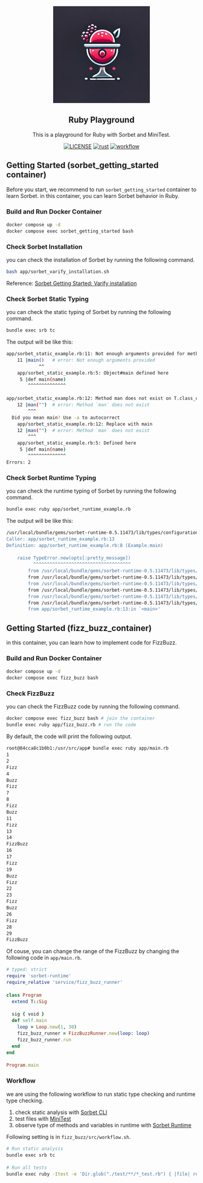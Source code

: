 <div align="center">
  <a href="https://github.com/shunsock/ruby_playground" style="border-radius:5%">
    <img alt="ruby sorbet" src="image/ruby_sorbet.jpg">
  </a>
</div>

## <div align="center"> Ruby Playground </div>

<p align="center">
    This is a playground for Ruby with Sorbet and MiniTest.
</p>

<p align="center">
  <a href="./LICENSE">
    <img alt="LICENSE" src="https://img.shields.io/badge/license-MIT-blue.svg?maxAge=43200"></a>
  <a href="https://www.rust-lang.org/">
    <img alt="rust" src="https://img.shields.io/badge/logo-ruby-red?logo=ruby"></a>
  <a href="https://github.com/shunsock/ruby_playground/actions/workflows/fizz_buzz.yml">
    <img alt="workflow" src="https://github.com/shunsock/ruby_playground/actions/workflows/fizz_buzz.yml/badge.svg"></a>
</p>

## Getting Started (sorbet_getting_started container)
Before you start, we recommend to run `sorbet_getting_started` container to learn Sorbet.
in this container, you can learn Sorbet behavior in Ruby.

### Build and Run Docker Container
```bash
docker compose up -d
docker compose exec sorbet_getting_started bash
```

### Check Sorbet Installation
you can check the installation of Sorbet by running the following command.
```bash
bash app/sorbet_varify_installation.sh
```
Reference: [Sorbet Getting Started: Varify installation](https://sorbet.org/docs/adopting#verify-installation)

### Check Sorbet Static Typing
you can check the static typing of Sorbet by running the following command.
```bash
bundle exec srb tc
```

The output will be like this:
```bash
app/sorbet_static_example.rb:11: Not enough arguments provided for method Object#main. Expected: 1, got: 0 https://srb.help/7004
    11 |main()   # error: Not enough arguments provided
            ^^
    app/sorbet_static_example.rb:5: Object#main defined here
     5 |def main(name)
        ^^^^^^^^^^^^^^

app/sorbet_static_example.rb:12: Method man does not exist on T.class_of(<root>) https://srb.help/7003
    12 |man("")  # error: Method `man` does not exist
        ^^^
  Did you mean main? Use -a to autocorrect
    app/sorbet_static_example.rb:12: Replace with main
    12 |man("")  # error: Method `man` does not exist
        ^^^
    app/sorbet_static_example.rb:5: Defined here
     5 |def main(name)
        ^^^^^^^^^^^^^^
Errors: 2
```

### Check Sorbet Runtime Typing
you can check the runtime typing of Sorbet by running the following command.
```bash
bundle exec ruby app/sorbet_runtime_example.rb
```

The output will be like this:
```bash
/usr/local/bundle/gems/sorbet-runtime-0.5.11473/lib/types/configuration.rb:296:in `call_validation_error_handler_default': Parameter 'x': Expected type Integer, got type Array with value [] (TypeError)
Caller: app/sorbet_runtime_example.rb:13
Definition: app/sorbet_runtime_example.rb:8 (Example.main)

    raise TypeError.new(opts[:pretty_message])
          ^^^^^^^^^^^^^^^^^^^^^^^^^^^^^^^^^^^^
        from /usr/local/bundle/gems/sorbet-runtime-0.5.11473/lib/types/configuration.rb:303:in `call_validation_error_handler'
        from /usr/local/bundle/gems/sorbet-runtime-0.5.11473/lib/types/private/methods/call_validation.rb:310:in `report_error'
        from /usr/local/bundle/gems/sorbet-runtime-0.5.11473/lib/types/private/methods/call_validation.rb:218:in `block in validate_call'
        from /usr/local/bundle/gems/sorbet-runtime-0.5.11473/lib/types/private/methods/signature.rb:213:in `each_args_value_type'
        from /usr/local/bundle/gems/sorbet-runtime-0.5.11473/lib/types/private/methods/call_validation.rb:215:in `validate_call'
        from /usr/local/bundle/gems/sorbet-runtime-0.5.11473/lib/types/private/methods/_methods.rb:277:in `block in _on_method_added'
        from app/sorbet_runtime_example.rb:13:in `<main>'
```

## Getting Started (fizz_buzz_container)
in this container, you can learn how to implement code for FizzBuzz.

### Build and Run Docker Container
```bash
docker compose up -d
docker compose exec fizz_buzz bash
```

### Check FizzBuzz
you can check the FizzBuzz code by running the following command.

```bash
docker compose exec fizz_buzz bash # join the container
bundle exec ruby app/fizz_buzz.rb # run the code
```

By default, the code will print the following output.
```bash
root@84cca8c1b0b1:/usr/src/app# bundle exec ruby app/main.rb
1
2
Fizz
4
Buzz
Fizz
7
8
Fizz
Buzz
11
Fizz
13
14
FizzBuzz
16
17
Fizz
19
Buzz
Fizz
22
23
Fizz
Buzz
26
Fizz
28
29
FizzBuzz
```

Of couse, you can change the range of the FizzBuzz by changing the following code in `app/main.rb`.

```ruby
# typed: strict
require 'sorbet-runtime'
require_relative 'service/fizz_buzz_runner'

class Program
  extend T::Sig

  sig { void }
  def self.main
    loop = Loop.new(1, 30)
    fizz_buzz_runner = FizzBuzzRunner.new(loop: loop)
    fizz_buzz_runner.run
  end
end

Program.main
```

### Workflow
we are using the following workflow to run static type checking and runtime type checking.

1. check static analysis with [Sorbet CLI](https://sorbet.org/docs/cli#config-file)
2. test files with [MiniTest](https://github.com/minitest/minitest)
3. observe type of methods and variables in runtime with [Sorbet Runtime](https://sorbet.org/docs/runtime)

Following setting is in `fizz_buzz/src/workflow.sh`.

```sh
# Run static analysis
bundle exec srb tc

# Run all tests
bundle exec ruby -Itest -e 'Dir.glob("./test/**/*_test.rb") { |file| require file }'
```

